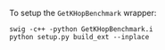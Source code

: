 To setup the `GetKHopBenchmark` wrapper:

```
swig -c++ -python GetKHopBenchmark.i 
python setup.py build_ext --inplace
```